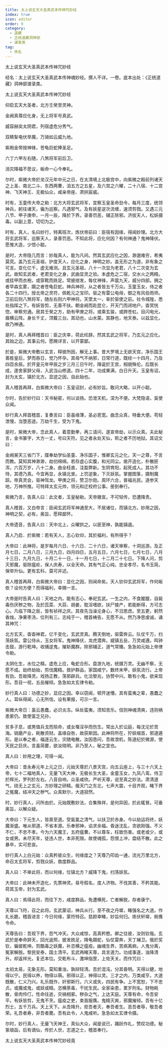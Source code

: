 ```yaml
---
title: 太上说玄天大圣真武本传神咒妙经
index: true
icon: editor
order: 9
category:
  - 道藏
  - 正统道藏洞神部
  - 谱箓类
tag:
  - 佚名
---
```


太上说玄天大圣真武本传神咒妙经  

经名：太上说玄天大圣真武本传神魂妙经。撰人不详。一卷。底本出处：《正统道藏》洞神部谱录类。  

太上说玄天大圣真武本传神咒妙经  

仰启玄天大圣者，北方壬癸至灵神。  

金阙真尊应化身，无上将军号真武。  

威容赫奕太阴君，列宿虚危分秀气。  

双睛掣电伏旱魔，万骑如云威九地。  

紫袍金带按神锋，苍龟巨蛇捧圣足。  

六丁六甲左右随，八煞将军前后卫。  

消灾降福不思议，皈命一心今奉礼。  

尔时，紫微大帝於龙汉元年中元之日，在太清境上北极宫中，向紫微之殿前列诸天之上圣、南北二斗、东西两曹，洎五方之五星，及六宫之六曜，二十八宿、十二宫神、飞天神王、无极仙众，咸亲帝座、肃拱宸威。  

时有，玉童传大帝之勑：北方大将玄武将军，宜察玉皇圣命劲令，每月三度，统领神兵，躬往诸天，徧为巡察。凡遇邪气，及有妖星逆次流缠，速须剪戮。又遇三元八节、甲子庚申，一月一辰，降於下界。录善罚恶，辅正除邪。济拔天人，松妖摄毒。以副上意，切切为之。  

时有，真人，名曰妙行，特离班次，炼伏帝前曰：臣宿有因缘，得闻妙理。北方大将玄武将军，巡察天人，录善罚恶。不知此将，应化何因？有何神通？鬼神降伏。愿惟大造，少悟小聪。  

是时，大帝隐几而言：妙哉真人，能为凡间。然其玄武应化之因，渺邈难穷，希夷莫究。盖乃玄元圣祖，护度天人，应化之身，神明之妙。盖无形之为道，非有象之可言。变化亿千，虚无难测。且玄元圣祖，八十一次显为老君，八十二次变为玄武。故知玄武者，老君变化之身，武曲显灵之验。本虚危之二宿，交水火之两精。或挂甲而衣袍，或穿靴而跣足。常披绀发，每仗神锋，声震九天，威分四部。拥之者早森玄雾，蹑之者苍龟巨蛇。神兵神将，从之者皆五千万众。玉童玉女，侍之者各二十四行。授北帝之灵符，佩乾元之宝印。驱之有雷公电母，御之有风伯雨师。卫前后则八煞将军，随左右则六甲神将。天罡太一，率於驱使之前。社令城隍，悉处指挥之下。有妖皆剪，无善不扶。朝金阙而赴昆仑，开天门而闭地户。杳冥恍惚，审察穷通。居其壬癸之方，助有甲庚之将。或乘玄骏，或跨苍虹。目闪电光，眉横云阵。身长千丈，顶戴三台。其动也，山水蒙。其静也，地天泰。以兹显化，故乃神通。  

是时，真人再拜稽首曰：臣之庆幸，荷此纶辞。然其玄武之将军，乃玄元之应化。其始之边，其事云何。愿赐详言，以开蒙鄙。  

於是，紫微大帝敷以玄言，释彼所因，解无上事。昔大罗境上无欲天宫，净乐国王善胜皇后，梦而吞日，觉乃怀孕。其毋气不纳邪，日常行道，既经一十四月，乃及四百余辰。於开皇元年甲辰之岁三月三日午时，降诞於王宫，相貌殊伦。后既长成，遂舍家辞父母，入武当山修道。四十二年，功成果满，白日升天。玉皇有诏，封为太玄，镇於北方。显迹之因，自此始也。  

真人稽首再拜，白紫微大帝曰：玉皇诏封，必有妙旨。敢问大略，以开小聪。  

尔时，告於妙行曰：天书秘密，何以谈扬。恐泄天机，深为不便。大梵隐语，奚使众闻。  

妙行真人拜首稽首，复奏言曰：臣虽缘薄，圣必恩宽。曲念众真，特垂大便。苟轻泄慢，当堕恶途。万劫千生，受为下鬼。  

是时，紫微大帝，念此真人，着意勤拳，再三请问，遂宣帝劫，以示众真。夫此秘言，金书篆字，大方一丈，号曰天符。见之者永处天仙，聆之者不历地狱。其诏文曰：  

金阙昊天三省门下，牒奉劫学仙圣童、净乐国子，惟卿玄元之化，天一之尊，不言而教。莫知其神渺渺，劫仞绵绵。若存虚心实腹，和光同尘。凿开造化，朴散胚浑。六百万岁，八十二身。曲全枉直，洼盈弊新。生阴育阳，起死成人。其功不恃，其德乃真。今宜再显，永镇北旻。上罚逆象，下灭妖氛。掌握图箓，摄制魔踪。帝真灵会，驱神驾龙。甲庚之将，赞卫尔勋。周环六合，普福兆民。道参天地，万神所推。可特拜太玄元帅，领元和迁校府公事。册到奉行。  

紫微乃言，告真人曰：此文者，玉皇秘勑，天帝徽宣。不可轻传，恐遭降责。  

真人稽首，又白帝言：臣闻玄武将军神通至大，不居诸位，而镇北方。妙用之因，神明之契，必有，奥旨，愿释鄙怀。  

大帝遗音，告真人曰：天中北上，众曜拱之。以匪至神，孰能镇遏。  

真人乃启．於紫微：若有天人，志心钦仰，其於福利，有所得乎？  

大帝曰：此神将，是岁每月六日、十六日、二十六日，诸天审察，十洞巡游。及正月七日，二月八日，三月九日，四月四日，五月五日，六月七日，七月七日，八月十三日，九月九日，十月二十一日，十一月七日，十二月二十七日。下降人问，剪灭邪魔，驱除瘟疟，保人庆寿，以全天命。其有气正心纯，忠全孝尽，名书玉简，保举升仙。更有玄科，莫可并述。  

真人稽首再拜，白紫微大帝曰：显化之因，则闻命矣。天人钦仰玄武将军，作何皈依？设何方便？而得福利，幸赐一言。  

大帝是时告真人曰：天地之内，能有志心，奉祀玄武。一生之内，不食腥膻，自毙毒伤厌秽之物，及於蕊菜、大蒜、胡姜，耽淫嗜欲，扶尸接产，若能断得，方可志心。凡临下降之辰，皆有祯祥之庆。其夜先当澡沦身心，不汨思虑。至五更，躬然香烛，净果枣汤，位列有三。志纯于一，稽首梼告，无愿不从。然乃净思虔诚，诵其神咒：  

北方玄天，杳杳神君。亿千变化，玄武灵真。腾天倒地，驱雷奔云。队仗千万，扫荡妖氛。雷公侍从，玉女将军。鬼神降伏，龙虎潜奔。威镇五岳，万灵咸遵。鸣钟击鼓，游行乾坤。收捕逆鬼，摧斩魔群。除邪辅正，道气常臻。急急如元始上帝律令勑。  

太阴化生，水位之精。虚危上应，龟蛇合形。盘游九地，统摄万灵。无幽不察，无愿不成。劫终劫始，剪伐魔精。救护群品，家国咸宁。数终末甲，妖氛流行。上帝有劲，吾故降灵。戏扬正教，荡邪辟兵。化洽黎兆，协赞中兴。敢有小鬼，欲来现形。吾目一视，五岳摧倾。急急如太玄律令勑。  

妙行真人曰：功德之妙，显应之因。幸以窃闻，顿开迷懵。其有蛮夷之辈，愚蠢之人。耳纵得闻，心无所信。设有果报，可示一言。  

紫微大帝日：虽云愚蠢，必识炎冻。纵处蛮夷，须知苦乐。信则神魂清爽，违则祸患萦仍。致使富乏兄孙，  

贫多子息，或男值兵戈而殒命，或女罹淫孕而伤生。常出入於讼庭，每沈沦於苦海。销磨产业，耗散资财。盖缘自咎，故获斯因。此神将所在，狞妖缩首，邪道遁形。是以奉之者，福逐云生，灾随电散。汝因恳问，吾故泄机，陈道纪於微源，使天民之巨庆。言虽简要，欲汝晓明。非乃至人，秘之宜也。  

真人曰：妙用之理，可得一闻。  

大帝曰：昔永寿元年上元之日，元始天尊於八景天宫，向五云座上，与三十六天上帝，七十二福地真人，无量飞天大神，无极长生大圣，金童玉女，九凤八鸾，侍卫於辉光，罗列於左右。八音自响，众圣咸欣。严听天尊，说至真之妙法。肃清道气，绕无上之玄元，方妙理之研精。俄天门之东北，七声大震，十目齐观，睹下界之冤魔，结冲天之秽气。众真默尔，大道寂然。  

时，妙行真人，问所由於。元始既敷妙法，合集殊祥，是何异因，於此辄冒。可垂奥旨，以解众疑。  

大帝曰：下元生人，皆禀至道。受氤氲之清气，以扶卫於赤身。今以劫运将终，妖魔渐盛。唯从邪道，不省本源。乐奉邪神，谄求余福。昏迷沈乱，贪欲刚强。不义不仁，不忠不孝。今为六天魔王，五府瘟曹。不以尊车，枉致伤害。或老或少，或女或男。未尽天年，徒违人世，本非死限。故使魂孤，怨恨上冲，盘结不散。此之暴卒，实可悲哀。  

妙行真人上白元始：众真矜彼众生，何缘度之？天尊乃叩齿一通，流光万里北方，命召太玄将军，剪戮众妖，救度群品。  

真人曰：不审此将，而以何缘，位镇北方？威降下鬼，扫荡妖氛。  

大帝曰：此神未开造化，先票神灵。易号假名，度人济物。不伐其善，不矜其能。荷其玉帝，封为玄武。  

真人曰：焉得此将，而往下方，咸度群品，免遭横死，亡者解脱，存者康宁。  

天尊以飞符，召之此将。玄武蒙诏，神兵从行。至不夜之丹墀，睹强名之大道。作礼长跪，稽首进言：今日何缘，蒙符特召。慈颜幸睹，妙旨何归。炼伏轩墀，俯膺令命。  

天尊告曰：吾观下界，怨气冲天。大众咸惊，高真矜愍。卿之往彼，汝则钦哉。玄武於是奉命辞天，回光返照，披发跣足，降龟蹑蛇，仙仗雷奔，天丁斓卫。俄於奖钦，徧彼乾坤。剪酷毒之妖魔，补恣横之瘟疫。幽魂生界，苦病离痾。人鬼分离，冤家解脱。黎民安泰，国土清平。玄武再睹天尊，具言道力。功成事遂，浊降清升。却返祥光，复还本位。交乾布斗，激坤指罡，上佐天关。而作咒曰：  

太初太易，无象无形。莫知重浊，孰辩轻清。吾於混沌，分其昏明。天得以健，地得以宁。民得以养，物得以萌。邪得以正，神得以灵。三才之内，万类咸亨。大道既散，仁义乃兴。礼乐既作，奸邪斯行。六义或失，四民有争。上不宽恕，下不忠贞。或魔或鬼，或妖或精。恣横荼毒，干扰生民。全家染患，累岁刑名。财物耗散，骨肉伶仃。性命往逝，灾祸相萦。秽杂之气，上达天庭。天尊有命，令吾安平。有妖皆剪，无鬼不烹。瘟疫之吏，束首服膺。鬼精灭爽，邪魔摧倾。吾有十亿烈士，五千万兵。天上天下。从吾降升。拒吾者灭，奉吾者生。恶吾者辱，敬吾者荣。礼吾者寿，非吾者薨。吾有此令，人鬼咸听。急急如太玄律令摄。  

尔时，妙行真人，无量飞天神王，真仙大众，闻是说已，踊跃作礼，赞叹功德。秘箓琅函，后有谪仙，传於人世，志道之士，稽首奉行。  

太上说玄天大圣真武本传神咒妙经竟  
